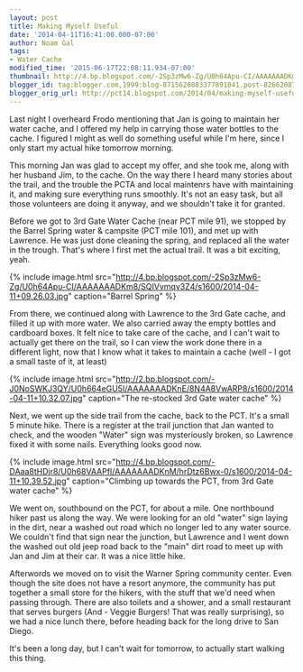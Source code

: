 ```yaml
---
layout: post
title: Making Myself Useful
date: '2014-04-11T16:41:00.000-07:00'
author: Noam Gal
tags:
- Water Cache
modified_time: '2015-06-17T22:08:11.934-07:00'
thumbnail: http://4.bp.blogspot.com/-2Sp3zMw6-Zg/U0h64Apu-CI/AAAAAAADKm8/SQIVvmqv3Z4/s72-c/2014-04-11+09.26.03.jpg
blogger_id: tag:blogger.com,1999:blog-8715620883377891841.post-8266208777613503339
blogger_orig_url: http://pct14.blogspot.com/2014/04/making-myself-useful.html
---
```


Last night I overheard Frodo mentioning that Jan is going to maintain her water cache, and I offered my help in carrying those water bottles to the cache. I figured I might as well do something useful while I'm here, since I only start my actual hike tomorrow morning.

This morning Jan was glad to accept my offer, and she took me, along with her husband Jim, to the cache. On the way there I heard many stories about the trail, and the trouble the PCTA and local maintenrs have with maintaining it, and making sure everything runs smoothly. It's not an easy task, but all those volunteers are doing it anyway, and we shouldn't take it for granted.

Before we got to 3rd Gate Water Cache (near PCT mile 91), we stopped by the Barrel Spring water &amp; campsite (PCT mile 101), and met up with Lawrence. He was just done cleaning the spring, and replaced all the water in the trough. That's where I first met the actual trail. It was a bit exciting, yeah.

{% include image.html src="http://4.bp.blogspot.com/-2Sp3zMw6-Zg/U0h64Apu-CI/AAAAAAADKm8/SQIVvmqv3Z4/s1600/2014-04-11+09.26.03.jpg" caption="Barrel Spring" %}

From there, we continued along with Lawrence to the 3rd Gate cache, and filled it up with more water. We also carried away the empty bottles and cardboard boxes. It felt nice to take care of the cache, and I can't wait to actually get there on the trail, so I can view the work done there in a different light, now that I know what it takes to maintain a cache (well - I got a small taste of it, at least)
 
{% include image.html src="http://2.bp.blogspot.com/-J0NoSWKJ3QY/U0h664eGU5I/AAAAAAADKnE/8N4A8VwARP8/s1600/2014-04-11+10.32.07.jpg" caption="The re-stocked 3rd Gate water cache" %}

Next, we went up the side trail from the cache, back to the PCT. It's a small 5 minute hike. There is a register at the trail junction that Jan wanted to check, and the wooden "Water" sign was mysteriously broken, so Lawrence fixed it with some nails. Everything looks good now.
 
{% include image.html src="http://4.bp.blogspot.com/-DAaa8tHDjr8/U0h68VAAPfI/AAAAAAADKnM/hrDtz6Bwx-0/s1600/2014-04-11+10.39.52.jpg" caption="Climbing up towards the PCT, from 3rd Gate water cache" %}

We went on, southbound on the PCT, for about a mile. One northbound hiker past us along the way. We were looking for an old "water" sign laying in the dirt, near a washed out road which no longer led to any water source. We couldn't find that sign near the junction, but Lawrence and I went down the washed out old jeep road back to the "main" dirt road to meet up with Jan and Jim at their car. It was a nice little hike.

Afterwords we moved on to visit the Warner Spring community center. Even though the site does not have a resort anymore, the community has put together a small store for the hikers, with the stuff that we'd need when passing through. There are also toilets and a shower, and a small restaurant that serves burgers (And - Veggie Burgers! That was really surprising), so we had a nice lunch there, before heading back for the long drive to San Diego.

It's been a long day, but I can't wait for tomorrow, to actually start walking this thing.
